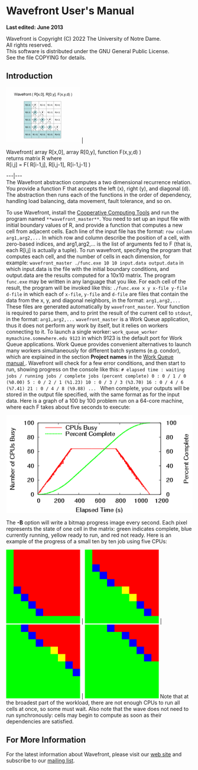 # Wavefront User's Manual

**Last edited: June 2013**

Wavefront is Copyright (C) 2022 The University of Notre Dame.  
All rights reserved.  
This software is distributed under the GNU General Public License.  
See the file COPYING for details.

## Introduction

[![](images/wavefront_small.gif)](images/wavefront_large.gif) |

Wavefront( array R[x,0], array R[0,y], function F(x,y,d) )  
returns matrix R where  
R[i,j] = F( R[i-1,j], R[i,j-1], R[i-1,j-1] )  
  
  
---|---  
The Wavefront abstraction computes a two dimensional recurrence relation. You
provide a function F that accepts the left (x), right (y), and diagonal (d).
The abstraction then runs each of the functions in the order of dependency,
handling load balancing, data movement, fault tolerance, and so on.

To use Wavefront, install the [Cooperative Computing
Tools](http://ccl.cse.nd.edu/software/downloadfiles.shtml) and run the program
named `**wavefront_master**`. You need to set up an input file with initial
boundary values of R, and provide a function that computes a new cell from
adjacent cells. Each line of the input file has the format: `row column
arg1,arg2,...` In which row and column describe the position of a cell, with
zero-based indices, and arg1,arg2,... is the list of arguments fed to F (that
is, each R[i,j] is actually a tuple). To run wavefront, specifying the program
that computes each cell, and the number of cells in each dimension, for
example: `wavefront_master ./func.exe 10 10 input.data output.data` in which
input.data is the file with the initial boundary conditions, and output.data
are the results computed for a 10x10 matrix. The program ` func.exe` may be
written in any language that you like. For each cell of the result, the
program will be invoked like this: `./func.exe x y x-file y-file d-file` in
which each of `x-file`, `y-file` and `d-file` are files that contain the data
from the x, y, and diagonal neighbors, in the format: `arg1,arg2,...` These
files are generated automatically by `wavefront_master`. Your function is
required to parse them, and to print the result of the current cell to
`stdout`, in the format: `arg1,arg2,...` `wavefront_master` is a Work Queue
application, thus it does not perform any work by itself, but it relies on
workers connecting to it. To launch a single worker: `work_queue_worker
mymachine.somewhere.edu 9123` in which 9123 is the default port for Work Queue
applications. Work Queue provides convenient alternatives to launch many
workers simultaneously for different batch systems (e.g. condor), which are
explained in the section **Project names** in the [ Work Queue manual
](../work_queue). Wavefront will check for a few error conditions, and then
start to run, showing progress on the console like this: `# elapsed time :
waiting jobs / running jobs / complete jobs (percent complete) 0 : 0 / 1 / 0
(%0.00) 5 : 0 / 2 / 1 (%1.23) 10 : 0 / 3 / 3 (%3.70) 16 : 0 / 4 / 6 (%7.41) 21
: 0 / 4 / 8 (%9.88) ... ` When complete, your outputs will be stored in the
output file specified, with the same format as for the input data. Here is a
graph of a 100 by 100 problem run on a 64-core machine, where each F takes
about five seconds to execute:

![](images/wavefront_progress.gif)

The **-B** option will write a bitmap progress image every second. Each pixel
represents the state of one cell in the matrix: green indicates complete, blue
currently running, yellow ready to run, and red not ready. Here is an example
of the progress of a small ten by ten job using five CPUs:

![](images/wavefront_progress1.gif) | ![](images/wavefront_progress2.gif) |
![](images/wavefront_progress4.gif) | ![](images/wavefront_progress5.gif) Note
that at the broadest part of the workload, there are not enough CPUs to run
all cells at once, so some must wait. Also note that the wave does not need to
run synchronously: cells may begin to compute as soon as their dependencies
are satisfied.

## For More Information

For the latest information about Wavefront, please visit our [web
site](http://ccl.cse.nd.edu/software/wavefront) and subscribe to our [mailing
list](http://ccl.cse.nd.edu/software).

